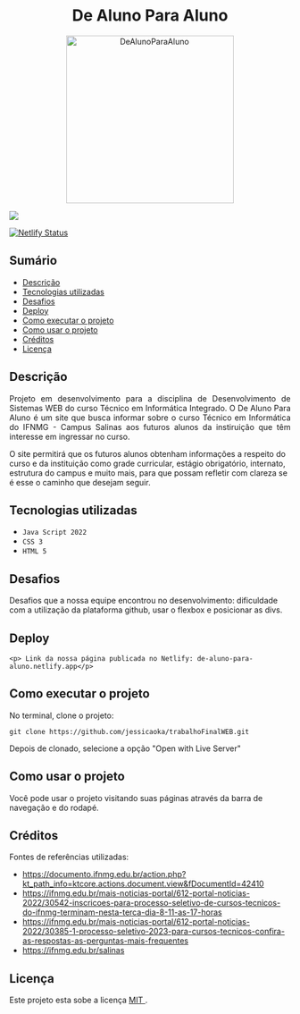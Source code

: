 <h1 align="center"> De Aluno Para Aluno </h1>

<p align="center">
  <img width="300" height="300" alt="DeAlunoParaAluno" src="https://user-images.githubusercontent.com/108373863/225622400-fc05f787-526b-4fe2-94d1-dddd0f3e8827.png">
</p>

<img src="http://img.shields.io/static/v1?label=STATUS&message=EM%20DESENVOLVIMENTO&color=GREEN&style=for-the-badge"/>

[![Netlify Status](https://api.netlify.com/api/v1/badges/031dbe48-3510-455c-93cc-b765d80083aa/deploy-status)](https://app.netlify.com/sites/heroic-vacherin-78cf66/deploys)

## Sumário

* [Descrição](#descrição)
* [Tecnologias utilizadas](#tecnologias-utilizadas)
* [Desafios](#desafios)
* [Deploy](#deploy)
* [Como executar o projeto](#como-executar-o-projeto)
* [Como usar o projeto](#como-usar-o-projeto)
* [Créditos](#créditos)
* [Licença](#licença)
    
## Descrição
    
<p align="justify"> Projeto em desenvolvimento para a disciplina de Desenvolvimento de Sistemas WEB do curso Técnico em Informática Integrado. O De Aluno Para Aluno é um site que busca informar sobre o curso Técnico em Informática do IFNMG - Campus Salinas aos futuros alunos da instiruição que têm interesse em ingressar no curso.</p>

<p> O site permitirá que os futuros alunos obtenham informações a respeito do curso e da instituição como grade curricular, estágio obrigatório, internato, estrutura do campus e muito mais, para que possam refletir com clareza se é esse o caminho que desejam seguir. </p>

## Tecnologias utilizadas

- ``Java Script 2022``
- ``CSS 3``
- ``HTML 5``

## Desafios

<p> Desafios que a nossa equipe encontrou no desenvolvimento: dificuldade com a utilização da plataforma github, usar o flexbox e posicionar as divs. </p>

## Deploy

```
<p> Link da nossa página publicada no Netlify: de-aluno-para-aluno.netlify.app</p>
```

## Como executar o projeto

<p> No terminal, clone o projeto: </p>

```
git clone https://github.com/jessicaoka/trabalhoFinalWEB.git
```

<p> Depois de clonado, selecione a opção "Open with Live Server" </p>

## Como usar o projeto

<p> Você pode usar o projeto visitando suas páginas através da barra de navegação e do rodapé. </p>

## Créditos

<p> Fontes de referências utilizadas:  </p>

* https://documento.ifnmg.edu.br/action.php?kt_path_info=ktcore.actions.document.view&fDocumentId=42410
* https://ifnmg.edu.br/mais-noticias-portal/612-portal-noticias-2022/30542-inscricoes-para-processo-seletivo-de-cursos-tecnicos-do-ifnmg-terminam-nesta-terca-dia-8-11-as-17-horas
* https://ifnmg.edu.br/mais-noticias-portal/612-portal-noticias-2022/30385-1-processo-seletivo-2023-para-cursos-tecnicos-confira-as-respostas-as-perguntas-mais-frequentes
* https://ifnmg.edu.br/salinas

## Licença

Este projeto esta sobe a licença [ MIT ](/LICENÇA).
